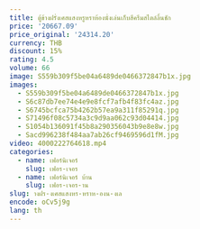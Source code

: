 ```yaml
---
title: ตู้ข้างฝรั่งเศสแสงหรูหราห้องนั่งเล่นเก็บสีครีมสไตล์ลิ้นชัก
price: '20667.09'
price_original: '24314.20'
currency: THB
discount: 15%
rating: 4.5
volume: 66
image: S559b309f5be04a6489de0466372847b1x.jpg
images:
  - S559b309f5be04a6489de0466372847b1x.jpg
  - S6c87db7ee74e4e9e8fcf7afb4f83fc4az.jpg
  - S6745bcfca75b4262b57ea9a311f85291q.jpg
  - S71496f08c5734a3c9d9aa062c93d04414.jpg
  - S1054b136091f45b8a290356043b9e8e8w.jpg
  - Sacd996238f484aa7ab26cf9469596d1fM.jpg
video: 4000222764618.mp4
categories:
  - name: เฟอร์นิเจอร์
    slug: เฟอร-เจอร
  - name: เฟอร์นิเจอร์ บ้าน
    slug: เฟอร-เจอร-าน
slug: างฝร-งเศสแสงหร-หราห-องน-งเล
encode: oCv5j9g
lang: th
---
```

  